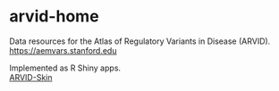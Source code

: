 # arvid-home
Data resources for the Atlas of Regulatory Variants in Disease (ARVID).   
https://aemvars.stanford.edu  

Implemented as R Shiny apps.  
[ARVID-Skin](https://github.com/khavarilab/arvid-skin)

